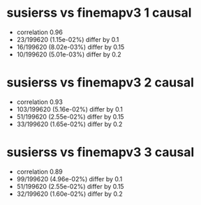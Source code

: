 # susierss vs finemapv3  1 causal

- correlation 0.96
- 23/199620 (1.15e-02%) differ by 0.1
- 16/199620 (8.02e-03%) differ by 0.15
- 10/199620 (5.01e-03%) differ by 0.2


# susierss vs finemapv3  2 causal

- correlation 0.93
- 103/199620 (5.16e-02%) differ by 0.1
- 51/199620 (2.55e-02%) differ by 0.15
- 33/199620 (1.65e-02%) differ by 0.2


# susierss vs finemapv3  3 causal

- correlation 0.89
- 99/199620 (4.96e-02%) differ by 0.1
- 51/199620 (2.55e-02%) differ by 0.15
- 32/199620 (1.60e-02%) differ by 0.2


